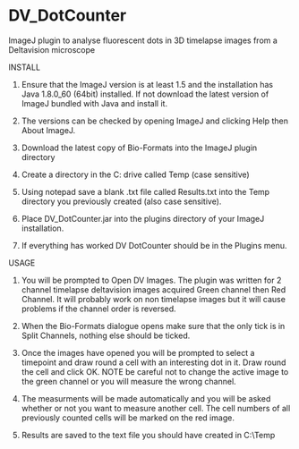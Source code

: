# DV_DotCounter
ImageJ plugin to analyse fluorescent dots in 3D timelapse images from a Deltavision microscope

INSTALL

1. Ensure that the ImageJ version is at least 1.5 and the installation has Java 1.8.0_60 (64bit) 
installed. If not download the latest version of ImageJ bundled with Java and install it.

2. The versions can be checked by opening ImageJ and clicking Help then About ImageJ.

3. Download the latest copy of Bio-Formats into the ImageJ plugin directory

4. Create a directory in the C: drive called Temp (case sensitive)

5. Using notepad save a blank .txt file called Results.txt into the Temp directory
you previously created (also case sensitive).

6. Place DV_DotCounter.jar into the plugins directory of your ImageJ installation.

7. If everything has worked DV DotCounter should be in the Plugins menu.

USAGE

1. You will be prompted to Open DV Images. The plugin was written for 2 channel timelapse 
deltavision images acquired Green channel then Red Channel. It will probably work on 
non timelapse images but it will cause problems if the channel order is reversed.

2. When the Bio-Formats dialogue opens make sure that the only tick is in Split Channels,
nothing else should be ticked.

3. Once the images have opened you will be prompted to select a timepoint and draw round
a cell with an interesting dot in it. Draw round the cell and click OK. NOTE be careful not 
to change the active image to the green channel or you will measure the wrong channel.

4. The measurments will be made automatically and you will be asked whether or not you want 
to measure another cell. The cell numbers of all previously counted cells will be marked 
on the red image.

5. Results are saved to the text file you should have created in C:\Temp
